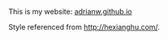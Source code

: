 
This is my website: <a href="adrianw.github.io">adrianw.github.io</a>

Style referenced from http://hexianghu.com/.
